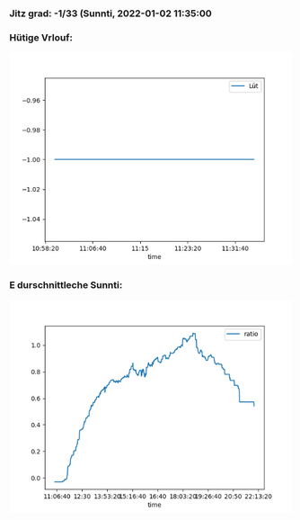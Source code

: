 ### Jitz grad: -1/33 (Sunnti, 2022-01-02 11:35:00

### Hütige Vrlouf:
![Graph](Today.png)

### E durschnittleche Sunnti:
![Graph](Sunnti.png)